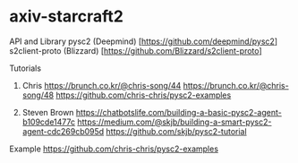 # axiv-starcraft2

API and Library
pysc2 (Deepmind) [https://github.com/deepmind/pysc2]
s2client-proto (Blizzard) [https://github.com/Blizzard/s2client-proto]

Tutorials 

1. Chris
https://brunch.co.kr/@chris-song/44
https://brunch.co.kr/@chris-song/48
https://github.com/chris-chris/pysc2-examples

2. Steven Brown
https://chatbotslife.com/building-a-basic-pysc2-agent-b109cde1477c
https://medium.com/@skjb/building-a-smart-pysc2-agent-cdc269cb095d
https://github.com/skjb/pysc2-tutorial

Example
https://github.com/chris-chris/pysc2-examples
